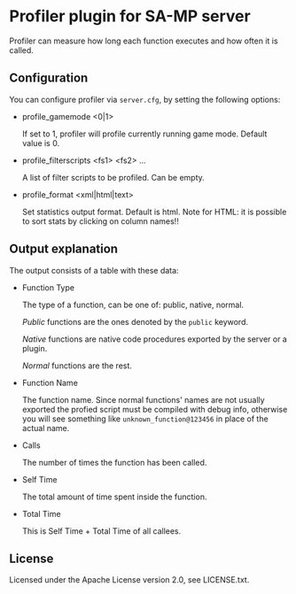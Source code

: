 Profiler plugin for SA-MP server
================================

Profiler can measure how long each function executes and how often it is called.

Configuration
-------------

You can configure profiler via `server.cfg`, by setting the following options:

*	profile_gamemode &lt;0|1&gt;

	If set to 1, profiler will profile currently running game mode. Default value is 0.

*	profile_filterscripts &lt;fs1&gt; &lt;fs2&gt; ...

	A list of filter scripts to be profiled. Can be empty.

*	profile_format &lt;xml|html|text&gt;

	Set statistics output format. Default is html. 
	Note for HTML: it is possible to sort stats by clicking on column names!!

Output explanation
------------------

The output consists of a table with these data:

*	Function Type

	The type of a function, can be one of: public, native, normal.

	*Public* functions are the ones denoted by the `public` keyword. 

	*Native* functions are native code procedures exported by the server or a plugin.

	*Normal* functions are the rest.

*	Function Name

	The function name. Since normal functions' names are not usually exported the profied script
	must be compiled with debug info, otherwise you will see something like `unknown_function@123456`
	in place of the actual name.

*	Calls

	The number of times the function has been called. 

*	Self Time

	The total amount of time spent inside the function.

*	Total Time

	This is Self Time + Total Time of all callees.

License
-------

Licensed under the Apache License version 2.0, see LICENSE.txt.

